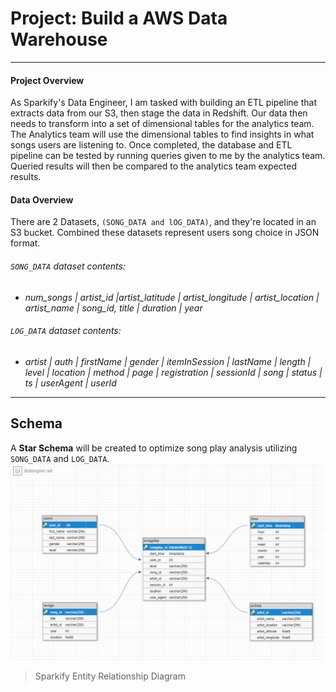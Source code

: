 # Project: Build a AWS Data Warehouse 

***

#### Project Overview

As Sparkify's Data Engineer, I am tasked with building an ETL pipeline that extracts data from our S3, then stage the data in Redshift. Our data then needs to transform into a set of dimensional tables for the analytics team. The Analytics team will use the dimensional tables to find insights in what songs users are listening to. Once completed, the database and ETL pipeline can be tested by running queries given to me by the analytics team. Queried results will then be compared to the analytics team expected results.

#### Data Overview

There are 2 Datasets, `(SONG_DATA and lOG_DATA)`, and they're located in an S3 bucket. Combined these datasets represent users song choice in JSON format.

###### `SONG_DATA` dataset contents:
- *num_songs | artist_id |artist_latitude | artist_longitude | artist_location | artist_name | song_id, title | duration | year*

###### `LOG_DATA` dataset contents:
- *artist | auth | firstName | gender | itemInSession | lastName | length | level | location | method | page | registration | sessionId | song | status | ts | userAgent | userId*

***
## Schema
A **Star Schema** will be created to optimize song play analysis utilizing `SONG_DATA` and `LOG_DATA`.
![SparkifyERD](/images/Sparkify-ERD.png)
> Sparkify Entity Relationship Diagram


